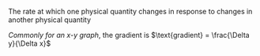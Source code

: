 The rate at which one physical quantity changes in response to changes in another physical quantity

*Commonly for an $x$-$y$ graph*, the gradient is $\text{gradient} = \frac{\Delta y}{\Delta x}$

